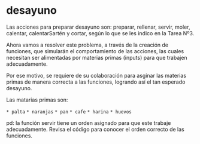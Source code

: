 # desayuno

Las acciones para preparar desayuno son: preparar, rellenar, servir, moler, calentar, calentarSartén y cortar, según lo que se les indico en la Tarea Nº3.

Ahora vamos a resolver este problema, a través de la creación de funciones, que simularán el comportamiento de las acciones, las cuales necesitan ser 
alimentadas por materias primas (inputs) para que trabajen adecuadamente. 

Por ese motivo, se requiere de su colaboración para asginar las materias primas de manera correcta  a las funciones, logrando así el tan esperado desayuno.

Las matarias primas son:

`* palta`
`* naranjas`
`* pan`
`* cafe`
`* harina`
`* huevos`

pd: la función servir tiene un orden asignado para que este trabaje adecuadamente. Revisa el código para conocer el orden correcto de las funciones.

